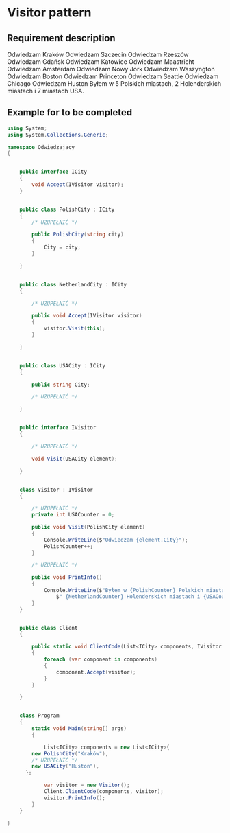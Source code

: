 # Visitor pattern

## Requirement description

Odwiedzam Kraków
Odwiedzam Szczecin
Odwiedzam Rzeszów
Odwiedzam Gdańsk
Odwiedzam Katowice
Odwiedzam Maastricht
Odwiedzam Amsterdam
Odwiedzam Nowy Jork
Odwiedzam Waszyngton
Odwiedzam Boston
Odwiedzam Princeton
Odwiedzam Seattle
Odwiedzam Chicago
Odwiedzam Huston
Byłem w 5 Polskich miastach, 2 Holenderskich miastach i 7 miastach USA.

## Example for to be completed

```csharp
using System;
using System.Collections.Generic;

namespace Odwiedzajacy
{


    public interface ICity
    {
        void Accept(IVisitor visitor);
    }


    public class PolishCity : ICity
    {
        /* UZUPEŁNIĆ */

        public PolishCity(string city)
        {
            City = city;
        }

    }


    public class NetherlandCity : ICity
    {

        /* UZUPEŁNIĆ */

        public void Accept(IVisitor visitor)
        {
            visitor.Visit(this);
        }

    }


    public class USACity : ICity
    {

        public string City;

        /* UZUPEŁNIĆ */

    }


    public interface IVisitor
    {

        /* UZUPEŁNIĆ */

        void Visit(USACity element);

    }


    class Visitor : IVisitor
    {

        /* UZUPEŁNIĆ */
        private int USACounter = 0;

        public void Visit(PolishCity element)
        {
            Console.WriteLine($"Odwiedzam {element.City}");
            PolishCounter++;
        }

        /* UZUPEŁNIĆ */

        public void PrintInfo()
        {
            Console.WriteLine($"Byłem w {PolishCounter} Polskich miastach," +
                $" {NetherlandCounter} Holenderskich miastach i {USACounter} miastach USA.");
        }
    }


    public class Client
    {

        public static void ClientCode(List<ICity> components, IVisitor visitor)
        {
            foreach (var component in components)
            {
                component.Accept(visitor);
            }
        }

    }


    class Program
    {
        static void Main(string[] args)
        {

            List<ICity> components = new List<ICity>{
        new PolishCity("Kraków"),
        /* UZUPEŁNIĆ */
        new USACity("Huston"),
      };

            var visitor = new Visitor();
            Client.ClientCode(components, visitor);
            visitor.PrintInfo();
        }
    }

}
```
